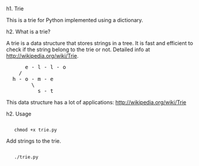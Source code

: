 h1. Trie

This is a trie for Python implemented using a dictionary.


h2. What is a trie?

A trie is a data structure that stores strings in a tree. It is fast and efficient to check if the string belong to the trie or not. Detailed info at http://wikipedia.org/wiki/Trie.

<pre>
      e - l - l - o
    /
  h - o - m - e 
        \
          s - t 
</pre>

This data structure has a lot of applications: http://wikipedia.org/wiki/Trie

h2. Usage

<pre><code>
   chmod +x trie.py
</code></pre>

Add strings to the trie.
  
<pre><code>
   ./trie.py 
</code></pre>